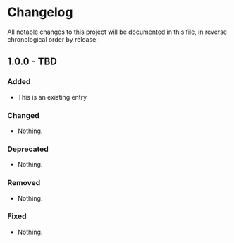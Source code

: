 # Changelog

All notable changes to this project will be documented in this file, in reverse chronological order by release.

## 1.0.0 - TBD

### Added

- This is an existing entry

### Changed

- Nothing.

### Deprecated

- Nothing.

### Removed

- Nothing.

### Fixed

- Nothing.

